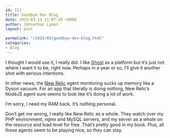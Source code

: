 ```yaml
---
id: 111
title: Goodbye Dev Blog
date: 2015-03-11 11:07:29 +0000
author: Johnathan Lyman
layout: post

permalink: "/2015/03/goodbye-dev-blog.html"
categories:
- Blog
---
```

I thought I would use it, I really did. I like [Ghost][1] as a platform but it’s just not where I want it to be, right now. Perhaps in a year or so, I’ll give it another shot with serious intentions.

In other news, the [New Relic][2] agent monitoring sucks up memory like a Dyson vacuum. For an app that literally is doing nothing, New Relic’s NodeJS agent sure seems to look like it’s doing a lot of work.

I’m sorry, I need my RAM back. It’s nothing personal.

Don’t get me wrong, I really like New Relic as a whole. They watch over my PHP environment, nginx and MySQL servers, and my server as a whole on the resource and load level for free. That’s pretty good in my book. Plus, all those agents seem to be playing nice, so they can stay.

[1]: http://ghost.org
[2]: http://newrelic.com